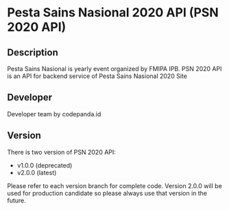 # Pesta Sains Nasional 2020 API (PSN 2020 API)

## Description
Pesta Sains Nasional is yearly event organized by FMIPA IPB. PSN 2020 API is an API for backend service of Pesta Sains Nasional 2020 Site

## Developer
Developer team by codepanda.id

## Version
There is two version of PSN 2020 API:
* v1.0.0 (deprecated)
* v2.0.0 (latest)

Please refer to each version branch for complete code. Version 2.0.0 will be used for production candidate so please always use that version in the future.